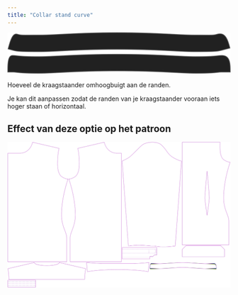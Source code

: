 ```yaml
---
title: "Collar stand curve"
---
```


![Curve staander](collarstandcurve.svg)

Hoeveel de kraagstaander omhoogbuigt aan de randen.

<Note>

Je kan dit aanpassen zodat de randen van je kraagstaander vooraan iets hoger staan of horizontaal.

</Note>

## Effect van deze optie op het patroon

![Deze afbeelding toont het effect van deze optie door meerdere varianten die een andere waarde hebben voor deze optie te vervangen](simon_collarstandcurve_sample.svg "Effect van deze optie op het patroon")
